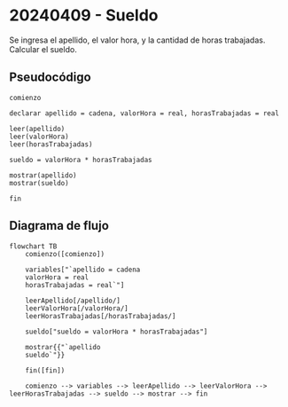# 20240409 - Sueldo
Se ingresa el apellido, el valor hora, y la cantidad de horas trabajadas. Calcular el sueldo.
## Pseudocódigo
```
comienzo

declarar apellido = cadena, valorHora = real, horasTrabajadas = real

leer(apellido)
leer(valorHora)
leer(horasTrabajadas)

sueldo = valorHora * horasTrabajadas

mostrar(apellido)
mostrar(sueldo)

fin
```

## Diagrama de flujo
```mermaid
flowchart TB
	comienzo([comienzo])

	variables["`apellido = cadena
	valorHora = real
	horasTrabajadas = real`"]

	leerApellido[/apellido/]
	leerValorHora[/valorHora/]
	leerHorasTrabajadas[/horasTrabajadas/]

	sueldo["sueldo = valorHora * horasTrabajadas"]

	mostrar{{"`apellido
	sueldo`"}}
	
	fin([fin])

	comienzo --> variables --> leerApellido --> leerValorHora --> leerHorasTrabajadas --> sueldo --> mostrar --> fin
```